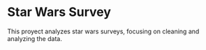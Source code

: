 # Star Wars Survey

This proyect analyzes star wars surveys, focusing on cleaning and analyzing the data.
